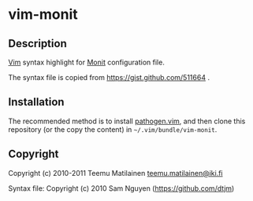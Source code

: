 vim-monit
=========

Description
-----------

[Vim](http://www.vim.org/) syntax highlight for [Monit](http://mmonit.com/monit/)
configuration file.

The syntax file is copied from https://gist.github.com/511664 .

Installation
------------

The recommended method is to install [pathogen.vim](https://github.com/tpope/vim-pathogen),
and then clone this repository (or the copy the content) in `~/.vim/bundle/vim-monit`.

Copyright
---------

Copyright (c) 2010-2011 Teemu Matilainen <teemu.matilainen@iki.fi>

Syntax file: Copyright (c) 2010 Sam Nguyen (https://github.com/dtjm)
